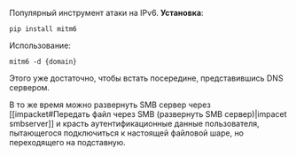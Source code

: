 Популярный инструмент атаки на IPv6.
**Установка**:
```
pip install mitm6
```
Иcпользование:
```
mitm6 -d {domain} 
```
Этого уже достаточно, чтобы встать посередине, представившись DNS сервером.

В то же время можно развернуть SMB сервер через [[impacket#Передать файл через SMB (развернуть SMB сервер)|impacet smbserver]] и красть аутентификационные данные пользователя, пытающегося подключиться к настоящей файловой шаре, но переходящего на подставную.
